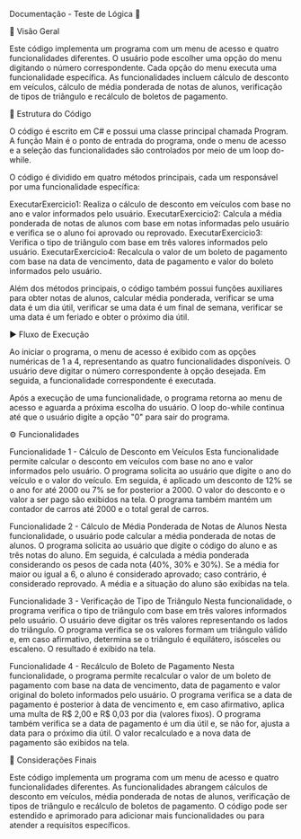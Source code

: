 Documentação - Teste de Lógica :rocket:

:mag_right: Visão Geral

Este código implementa um programa com um menu de acesso e quatro funcionalidades diferentes. O usuário pode escolher uma opção do menu digitando o número correspondente. Cada opção do menu executa uma funcionalidade específica. As funcionalidades incluem cálculo de desconto em veículos, cálculo de média ponderada de notas de alunos, verificação de tipos de triângulo e recálculo de boletos de pagamento.

:file_folder: Estrutura do Código

O código é escrito em C# e possui uma classe principal chamada Program. A função Main é o ponto de entrada do programa, onde o menu de acesso e a seleção das funcionalidades são controlados por meio de um loop do-while.

O código é dividido em quatro métodos principais, cada um responsável por uma funcionalidade específica:

ExecutarExercicio1: Realiza o cálculo de desconto em veículos com base no ano e valor informados pelo usuário.
ExecutarExercicio2: Calcula a média ponderada de notas de alunos com base em notas informadas pelo usuário e verifica se o aluno foi aprovado ou reprovado.
ExecutarExercicio3: Verifica o tipo de triângulo com base em três valores informados pelo usuário.
ExecutarExercicio4: Recalcula o valor de um boleto de pagamento com base na data de vencimento, data de pagamento e valor do boleto informados pelo usuário.

Além dos métodos principais, o código também possui funções auxiliares para obter notas de alunos, calcular média ponderada, verificar se uma data é um dia útil, verificar se uma data é um final de semana, verificar se uma data é um feriado e obter o próximo dia útil.

:arrow_forward: Fluxo de Execução

Ao iniciar o programa, o menu de acesso é exibido com as opções numéricas de 1 a 4, representando as quatro funcionalidades disponíveis. O usuário deve digitar o número correspondente à opção desejada. Em seguida, a funcionalidade correspondente é executada.

Após a execução de uma funcionalidade, o programa retorna ao menu de acesso e aguarda a próxima escolha do usuário. O loop do-while continua até que o usuário digite a opção "0" para sair do programa.

:gear: Funcionalidades

Funcionalidade 1 - Cálculo de Desconto em Veículos
Esta funcionalidade permite calcular o desconto em veículos com base no ano e valor informados pelo usuário. O programa solicita ao usuário que digite o ano do veículo e o valor do veículo. Em seguida, é aplicado um desconto de 12% se o ano for até 2000 ou 7% se for posterior a 2000. O valor do desconto e o valor a ser pago são exibidos na tela. O programa também mantém um contador de carros até 2000 e o total geral de carros.

Funcionalidade 2 - Cálculo de Média Ponderada de Notas de Alunos
Nesta funcionalidade, o usuário pode calcular a média ponderada de notas de alunos. O programa solicita ao usuário que digite o código do aluno e as três notas do aluno. Em seguida, é calculada a média ponderada considerando os pesos de cada nota (40%, 30% e 30%). Se a média for maior ou igual a 6, o aluno é considerado aprovado; caso contrário, é considerado reprovado. A média e a situação do aluno são exibidas na tela.

Funcionalidade 3 - Verificação de Tipo de Triângulo
Nesta funcionalidade, o programa verifica o tipo de triângulo com base em três valores informados pelo usuário. O usuário deve digitar os três valores representando os lados do triângulo. O programa verifica se os valores formam um triângulo válido e, em caso afirmativo, determina se o triângulo é equilátero, isósceles ou escaleno. O resultado é exibido na tela.

Funcionalidade 4 - Recálculo de Boleto de Pagamento
Nesta funcionalidade, o programa permite recalcular o valor de um boleto de pagamento com base na data de vencimento, data de pagamento e valor original do boleto informados pelo usuário. O programa verifica se a data de pagamento é posterior à data de vencimento e, em caso afirmativo, aplica uma multa de R$ 2,00 e R$ 0,03 por dia (valores fixos). O programa também verifica se a data de pagamento é um dia útil e, se não for, ajusta a data para o próximo dia útil. O valor recalculado e a nova data de pagamento são exibidos na tela.

:memo: Considerações Finais

Este código implementa um programa com um menu de acesso e quatro funcionalidades diferentes. As funcionalidades abrangem cálculos de desconto em veículos, média ponderada de notas de alunos, verificação de tipos de triângulo e recálculo de boletos de pagamento. O código pode ser estendido e aprimorado para adicionar mais funcionalidades ou para atender a requisitos específicos.
